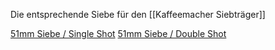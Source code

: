 Die entsprechende Siebe für den [[Kaffeemacher Siebträger]]

[51mm Siebe / Single Shot](https://kaffeemacher.de/collections/espressozubehor/products/siebe-51mm)
[51mm Siebe / Double Shot](https://kaffeemacher.de/collections/espressozubehor/products/siebe-51mm?variant=43716751065352)
